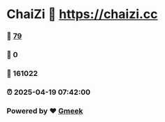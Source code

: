 # ChaiZi :link: https://chaizi.cc 
### :page_facing_up: [79](https://chaizi.cc/tag.html) 
### :speech_balloon: 0 
### :hibiscus: 161022 
### :alarm_clock: 2025-04-19 07:42:00 
### Powered by :heart: [Gmeek](https://github.com/Meekdai/Gmeek)
